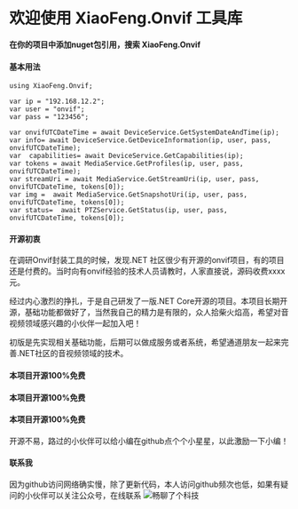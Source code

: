# 欢迎使用 XiaoFeng.Onvif 工具库

**在你的项目中添加nuget包引用，搜索 XiaoFeng.Onvif**

#### 基本用法
```
using XiaoFeng.Onvif;

var ip = "192.168.12.2";
var user = "onvif";
var pass = "123456";

var onvifUTCDateTime = await DeviceService.GetSystemDateAndTime(ip);
var info= await DeviceService.GetDeviceInformation(ip, user, pass, onvifUTCDateTime);
var  capabilities= await DeviceService.GetCapabilities(ip);
var tokens = await MediaService.GetProfiles(ip, user, pass, onvifUTCDateTime);
var streamUri = await MediaService.GetStreamUri(ip, user, pass, onvifUTCDateTime, tokens[0]);
var img =  await MediaService.GetSnapshotUri(ip, user, pass, onvifUTCDateTime, tokens[0]);
var status=  await PTZService.GetStatus(ip, user, pass, onvifUTCDateTime, tokens[0]);

```

#### 开源初衷
在调研Onvif封装工具的时候，发现.NET 社区很少有开源的onvif项目，有的项目还是付费的。当时向有onvif经验的技术人员请教时，人家直接说，源码收费xxxx元。

经过内心激烈的挣扎，于是自己研发了一版.NET Core开源的项目。本项目长期开源，基础功能都做好了，当然我自己的精力是有限的，众人拾柴火焰高，希望对音视频领域感兴趣的小伙伴一起加入吧！

初版是先实现相关基础功能，后期可以做成服务或者系统，希望通道朋友一起来完善.NET社区的音视频领域的技术。

#### 本项目开源100%免费
#### 本项目开源100%免费
#### 本项目开源100%免费
开源不易，路过的小伙伴可以给小编在github点个个小星星，以此激励一下小编！

#### 联系我
因为github访问网络确实慢，除了更新代码，本人访问github频次也低，如果有疑问的小伙伴可以关注公众号，在线联系
![畅聊了个科技](https://user-images.githubusercontent.com/40175292/195968118-430de82a-864e-48f4-9d82-e01a33b06b0a.jpg)




